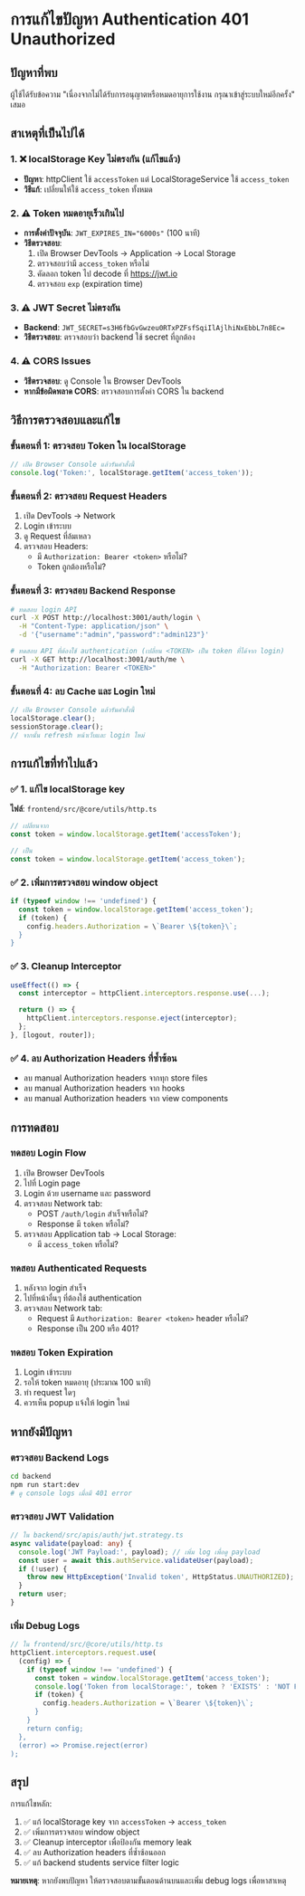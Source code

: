 # การแก้ไขปัญหา Authentication 401 Unauthorized

## ปัญหาที่พบ
ผู้ใช้ได้รับข้อความ "เนื่องจากไม่ได้รับการอนุญาตหรือหมดอายุการใช้งาน กรุณาเข้าสู่ระบบใหม่อีกครั้ง" เสมอ

## สาเหตุที่เป็นไปได้

### 1. ❌ localStorage Key ไม่ตรงกัน (แก้ไขแล้ว)
- **ปัญหา**: httpClient ใช้ `accessToken` แต่ LocalStorageService ใช้ `access_token`
- **วิธีแก้**: เปลี่ยนให้ใช้ `access_token` ทั้งหมด

### 2. ⚠️ Token หมดอายุเร็วเกินไป
- **การตั้งค่าปัจจุบัน**: `JWT_EXPIRES_IN="6000s"` (100 นาที)
- **วิธีตรวจสอบ**:
  1. เปิด Browser DevTools → Application → Local Storage
  2. ตรวจสอบว่ามี `access_token` หรือไม่
  3. คัดลอก token ไป decode ที่ https://jwt.io
  4. ตรวจสอบ `exp` (expiration time)

### 3. ⚠️ JWT Secret ไม่ตรงกัน
- **Backend**: `JWT_SECRET=s3H6fbGvGwzeu0RTxPZFsfSqiIlAjlhiNxEbbL7n8Ec=`
- **วิธีตรวจสอบ**: ตรวจสอบว่า backend ใช้ secret ที่ถูกต้อง

### 4. ⚠️ CORS Issues
- **วิธีตรวจสอบ**: ดู Console ใน Browser DevTools
- **หากมีข้อผิดพลาด CORS**: ตรวจสอบการตั้งค่า CORS ใน backend

## วิธีการตรวจสอบและแก้ไข

### ขั้นตอนที่ 1: ตรวจสอบ Token ใน localStorage
```javascript
// เปิด Browser Console แล้วรันคำสั่งนี้
console.log('Token:', localStorage.getItem('access_token'));
```

### ขั้นตอนที่ 2: ตรวจสอบ Request Headers
1. เปิด DevTools → Network
2. Login เข้าระบบ
3. ดู Request ที่ล้มเหลว
4. ตรวจสอบ Headers:
   - มี `Authorization: Bearer <token>` หรือไม่?
   - Token ถูกต้องหรือไม่?

### ขั้นตอนที่ 3: ตรวจสอบ Backend Response
```bash
# ทดสอบ login API
curl -X POST http://localhost:3001/auth/login \
  -H "Content-Type: application/json" \
  -d '{"username":"admin","password":"admin123"}'

# ทดสอบ API ที่ต้องใช้ authentication (เปลี่ยน <TOKEN> เป็น token ที่ได้จาก login)
curl -X GET http://localhost:3001/auth/me \
  -H "Authorization: Bearer <TOKEN>"
```

### ขั้นตอนที่ 4: ลบ Cache และ Login ใหม่
```javascript
// เปิด Browser Console แล้วรันคำสั่งนี้
localStorage.clear();
sessionStorage.clear();
// จากนั้น refresh หน้าเว็บและ login ใหม่
```

## การแก้ไขที่ทำไปแล้ว

### ✅ 1. แก้ไข localStorage key
**ไฟล์**: `frontend/src/@core/utils/http.ts`
```typescript
// เปลี่ยนจาก
const token = window.localStorage.getItem('accessToken');

// เป็น
const token = window.localStorage.getItem('access_token');
```

### ✅ 2. เพิ่มการตรวจสอบ window object
```typescript
if (typeof window !== 'undefined') {
  const token = window.localStorage.getItem('access_token');
  if (token) {
    config.headers.Authorization = \`Bearer \${token}\`;
  }
}
```

### ✅ 3. Cleanup Interceptor
```typescript
useEffect(() => {
  const interceptor = httpClient.interceptors.response.use(...);

  return () => {
    httpClient.interceptors.response.eject(interceptor);
  };
}, [logout, router]);
```

### ✅ 4. ลบ Authorization Headers ที่ซ้ำซ้อน
- ลบ manual Authorization headers จากทุก store files
- ลบ manual Authorization headers จาก hooks
- ลบ manual Authorization headers จาก view components

## การทดสอบ

### ทดสอบ Login Flow
1. เปิด Browser DevTools
2. ไปที่ Login page
3. Login ด้วย username และ password
4. ตรวจสอบ Network tab:
   - POST `/auth/login` สำเร็จหรือไม่?
   - Response มี `token` หรือไม่?
5. ตรวจสอบ Application tab → Local Storage:
   - มี `access_token` หรือไม่?

### ทดสอบ Authenticated Requests
1. หลังจาก login สำเร็จ
2. ไปที่หน้าอื่นๆ ที่ต้องใช้ authentication
3. ตรวจสอบ Network tab:
   - Request มี `Authorization: Bearer <token>` header หรือไม่?
   - Response เป็น 200 หรือ 401?

### ทดสอบ Token Expiration
1. Login เข้าระบบ
2. รอให้ token หมดอายุ (ประมาณ 100 นาที)
3. ทำ request ใดๆ
4. ควรเห็น popup แจ้งให้ login ใหม่

## หากยังมีปัญหา

### ตรวจสอบ Backend Logs
```bash
cd backend
npm run start:dev
# ดู console logs เมื่อมี 401 error
```

### ตรวจสอบ JWT Validation
```typescript
// ใน backend/src/apis/auth/jwt.strategy.ts
async validate(payload: any) {
  console.log('JWT Payload:', payload); // เพิ่ม log เพื่อดู payload
  const user = await this.authService.validateUser(payload);
  if (!user) {
    throw new HttpException('Invalid token', HttpStatus.UNAUTHORIZED);
  }
  return user;
}
```

### เพิ่ม Debug Logs
```typescript
// ใน frontend/src/@core/utils/http.ts
httpClient.interceptors.request.use(
  (config) => {
    if (typeof window !== 'undefined') {
      const token = window.localStorage.getItem('access_token');
      console.log('Token from localStorage:', token ? 'EXISTS' : 'NOT FOUND'); // Debug log
      if (token) {
        config.headers.Authorization = \`Bearer \${token}\`;
      }
    }
    return config;
  },
  (error) => Promise.reject(error)
);
```

## สรุป

การแก้ไขหลัก:
1. ✅ แก้ localStorage key จาก `accessToken` → `access_token`
2. ✅ เพิ่มการตรวจสอบ window object
3. ✅ Cleanup interceptor เพื่อป้องกัน memory leak
4. ✅ ลบ Authorization headers ที่ซ้ำซ้อนออก
5. ✅ แก้ backend students service filter logic

**หมายเหตุ**: หากยังพบปัญหา ให้ตรวจสอบตามขั้นตอนด้านบนและเพิ่ม debug logs เพื่อหาสาเหตุ
